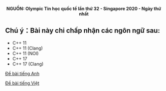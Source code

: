 **<center>NGUỒN: Olympic Tin học quốc tế lần thứ 32 - Singapore 2020 - Ngày thứ nhất</center>**

## Chú ý：Bài này chỉ chấp nhận các ngôn ngữ sau:
- C++ 11
- C++ 11 (Clang)
- C++ 11 (NOI)
- C++ 17
- C++ 17 (Clang)

[Đề bài tiếng Anh](/statements/1525/day1-supertrees-ISC.pdf)

[Đề bài tiếng Việt](/statements/1525/day1_supertrees-vi_VN.pdf)